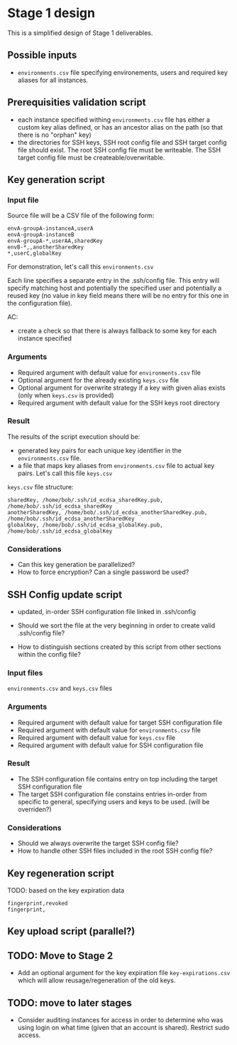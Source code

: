# Stage 1 design

This is a simplified design of Stage 1 deliverables.

## Possible inputs
- `environments.csv` file specifying environements, users and required key aliases for all instances.

## Prerequisities validation script
- each instance specified withing `environments.csv` file has either a custom key alias defined, or has an ancestor alias on the path (so that there is no "orphan" key)
- the directories for SSH keys, SSH root config file and SSH target config file should exist. The root SSH config file must be writeable. The SSH target config file must be createable/overwritable.

## Key generation script

### Input file

Source file will be a CSV file of the following form:

```
envA-groupA-instanceA,userA
envA-groupA-instanceB
envA-groupA-*,userAA,sharedKey
envB-*,,anotherSharedKey
*,userC,globalKey
```

For demonstration, let's call this `environments.csv`

Each line specifies a separate entry in the .ssh/config file.
This entry will specify matching host and potentially the specified user and potentially a reused key (no value in key field means there will be no entry for this one in the configuration file).

AC:
- create a check so that there is always fallback to some key for each instance specified

### Arguments

- Required argument with default value for `environments.csv` file
- Optional argument for the already existing `keys.csv` file
- Optional argument for overwrite strategy if a key with given alias exists (only when `keys.csv` is provided)
- Required argument with default value for the SSH keys root directory

### Result 

The results of the script execution should be:
- generated key pairs for each unique key identifier in the `environments.csv` file. 
- a file that maps key aliases from `environments.csv` file to actual key pairs. Let's call this file `keys.csv` 

`keys.csv` file structure:
```
sharedKey, /home/bob/.ssh/id_ecdsa_sharedKey.pub, /home/bob/.ssh/id_ecdsa_sharedKey
anotherSharedKey, /home/bob/.ssh/id_ecdsa_anotherSharedKey.pub, /home/bob/.ssh/id_ecdsa_anotherSharedKey
globalKey, /home/bob/.ssh/id_ecdsa_globalKey.pub, /home/bob/.ssh/id_ecdsa_globalKey
```

### Considerations

- Can this key generation be parallelized?
- How to force encryption? Can a single password be used?

## SSH Config update script

- updated, in-order SSH configuration file linked in .ssh/config

- Should we sort the file at the very beginning in order to create valid .ssh/config file?
- How to distinguish sections created by this script from other sections within the config file?

### Input files

`environments.csv` and `keys.csv` files

### Arguments

- Required argument with default value for target SSH configuration file
- Required argument with default value for `environments.csv` file
- Required argument with default value for `keys.csv` file
- Required argument with default value for SSH configuration file

### Result 

- The SSH configuration file contains entry on top including the target SSH configuration file
- The target SSH configuration file constains entries in-order from specific to general, specifying users and keys to be used. (will be overriden?)

### Considerations

- Should we always overwrite the target SSH config file?
- How to handle other SSH files included in the root SSH config file?

## Key regeneration script

TODO: based on the key expiration data

```
fingerprint,revoked
fingerprint,

```

## Key upload script (parallel?)

## TODO: Move to Stage 2

 - Add an optional argument for the key expiration file `key-expirations.csv` which will allow reusage/regeneration of the old keys.
 
## TODO: move to later stages
 - Consider auditing instances for access in order to determine who was using login on what time (given that an account is shared). Restrict sudo access.